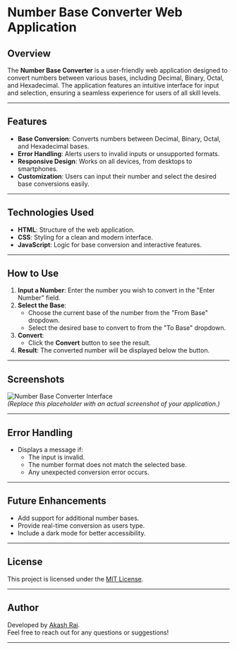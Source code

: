 # Number Base Converter Web Application

## Overview
The **Number Base Converter** is a user-friendly web application designed to convert numbers between various bases, including Decimal, Binary, Octal, and Hexadecimal. The application features an intuitive interface for input and selection, ensuring a seamless experience for users of all skill levels.

---

## Features
- **Base Conversion**: Converts numbers between Decimal, Binary, Octal, and Hexadecimal bases.
- **Error Handling**: Alerts users to invalid inputs or unsupported formats.
- **Responsive Design**: Works on all devices, from desktops to smartphones.
- **Customization**: Users can input their number and select the desired base conversions easily.

---

## Technologies Used
- **HTML**: Structure of the web application.
- **CSS**: Styling for a clean and modern interface.
- **JavaScript**: Logic for base conversion and interactive features.

---

## How to Use
1. **Input a Number**: Enter the number you wish to convert in the "Enter Number" field.
2. **Select the Base**:
   - Choose the current base of the number from the "From Base" dropdown.
   - Select the desired base to convert to from the "To Base" dropdown.
3. **Convert**:
   - Click the **Convert** button to see the result.
4. **Result**: The converted number will be displayed below the button.

---

## Screenshots
![Number Base Converter Interface](https://via.placeholder.com/800x400?text=Screenshot+Coming+Soon)  
*(Replace this placeholder with an actual screenshot of your application.)*

---

## Error Handling
- Displays a message if:
  - The input is invalid.
  - The number format does not match the selected base.
  - Any unexpected conversion error occurs.

---

## Future Enhancements
- Add support for additional number bases.
- Provide real-time conversion as users type.
- Include a dark mode for better accessibility.

---

## License
This project is licensed under the [MIT License](LICENSE).

---

## Author
Developed by [Akash Raj](https://github.com/akashrajayush).  
Feel free to reach out for any questions or suggestions!

---
